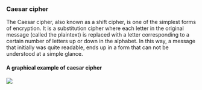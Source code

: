 ### Caesar cipher

The Caesar cipher, also known as a shift cipher, is one of the simplest forms of encryption. It is a substitution cipher where each letter in the original message (called the plaintext) is replaced with a letter corresponding to a certain number of letters up or down in the alphabet. 
In this way, a message that initially was quite readable, ends up in a form that can not be understood at a simple glance.

#### A graphical example of caesar cipher

![](https://bournetocode.com/projects/8-CS-Cryptography/pages/img/Caeser.gif)
